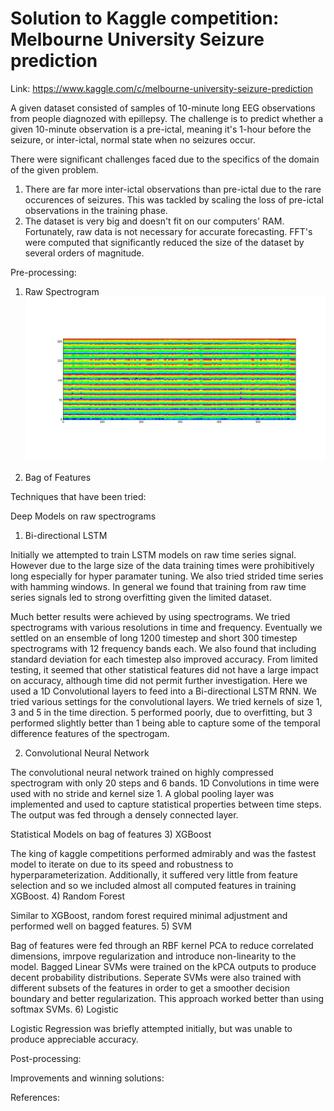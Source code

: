 # Solution to Kaggle competition: Melbourne University Seizure prediction

Link: https://www.kaggle.com/c/melbourne-university-seizure-prediction

A given dataset consisted of samples of 10-minute long EEG observations from people diagnozed with epillepsy. The challenge is to predict whether a given 10-minute observation is a pre-ictal, meaning it's 1-hour before the seizure, or inter-ictal, normal state when no seizures occur.
  
There were significant challenges faced due to the specifics of the domain of the given problem.  
1) There are far more inter-ictal observations than pre-ictal due to the rare occurences of seizures. This was tackled by scaling the loss of pre-ictal observations in the training phase.  
2) The dataset is very big and doesn't fit on our computers' RAM. Fortunately, raw data is not necessary for accurate forecasting. FFT's were computed that significantly reduced the size of the dataset by several orders of magnitude.

Pre-processing:
1) Raw Spectrogram
![alt tag](https://github.com/Anmol6/kaggle-seizure-competition/blob/master/img/postprocessfft12band_1.png)

2) Bag of Features

Techniques that have been tried:

Deep Models on raw spectrograms
1) Bi-directional LSTM

Initially we attempted to train LSTM models on raw time series signal.
However due to the large size of the data training times were prohibitively long especially for hyper paramater tuning.
We also tried strided time series with hamming windows.
In general we found that training from raw time series signals led to strong overfitting given the limited dataset.

Much better results were achieved by using spectrograms.
We tried spectrograms with various resolutions in time and frequency.
Eventually we settled on an ensemble of long 1200 timestep and short 300 timestep spectrograms with 12 frequency bands each.
We also found that including standard deviation for each timestep also improved accuracy. From limited testing, it seemed that other statistical features did not have a large impact on accuracy, although time did not permit further investigation.
Here we used a 1D Convolutional layers to feed into a Bi-directional LSTM RNN.
We tried various settings for the convolutional layers. We tried kernels of size 1, 3 and 5 in the time direction.
5 performed poorly, due to overfitting, but 3 performed slightly better than 1 being able to capture some of the temporal difference features of the spectrogam.

2) Convolutional Neural Network

The convolutional neural network trained on highly compressed spectrogram with only 20 steps and 6 bands. 1D Convolutions in time were used with no stride and kernel size 1.
A global pooling layer was implemented and used to capture statistical properties between time steps.
The output was fed through a densely connected layer.

Statistical Models on bag of features
3) XGBoost

The king of kaggle competitions performed admirably and was the fastest model to iterate on due to its speed and robustness to hyperparameterization. Additionally, it suffered very little from feature selection and so we included almost all computed features in training XGBoost.
4) Random Forest

Similar to XGBoost, random forest required minimal adjustment and performed well on bagged features.
5) SVM

Bag of features were fed through an RBF kernel PCA to reduce correlated dimensions, imrpove regularization and introduce non-linearity to the model. Bagged Linear SVMs were trained on the kPCA outputs to produce decent probability distributions. Seperate SVMs were also trained with different subsets of the features in order to get a smoother decision boundary and better regularization. This approach worked better than using softmax SVMs.
6) Logistic

Logistic Regression was briefly attempted initially, but was unable to produce appreciable accuracy.

Post-processing:

Improvements and winning solutions:


References:
